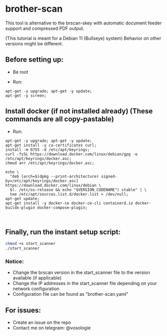 # brother-scan

This tool is alternative to the brscan-skey with automatic document feeder
support and compressed PDF output.

(This tutorial is meant for a Debian 11 (Bullseye) system)
Behavior on other versions might be different.

## Before setting up:
- Be root

- Run:
```
apt-get -y upgrade; apt-get -y update;
apt-get -y screen;
```

## Install docker (if not installed already) (These commands are all copy-pastable)
- Run:
```
apt-get -y upgrade; apt-get -y update;
apt-get install -y ca-certificates curl;
install -m 0755 -d /etc/apt/keyrings;
curl -fsSL https://download.docker.com/linux/debian/gpg -o /etc/apt/keyrings/docker.asc;
chmod a+r /etc/apt/keyrings/docker.asc;

echo \
  "deb [arch=$(dpkg --print-architecture) signed-by=/etc/apt/keyrings/docker.asc] https://download.docker.com/linux/debian \
  $(. /etc/os-release && echo "$VERSION_CODENAME") stable" | \
  tee /etc/apt/sources.list.d/docker.list > /dev/null;
apt-get update;
apt-get install -y docker-ce docker-ce-cli containerd.io docker-buildx-plugin docker-compose-plugin;



```

## Finally, run the instant setup script:
```sh
chmod +x start_scanner
./start_scanner
```

### Notice:
- Change the brscan version in the start_scanner file to the version available (if applicable)
- Change the IP addresses in the start_scanner file depending on your network configuration
- Configuration file can be found as "brother-scan.yaml"

## For issues:
- Create an issue on the repo
- Contact me on telegram: @vosologie
